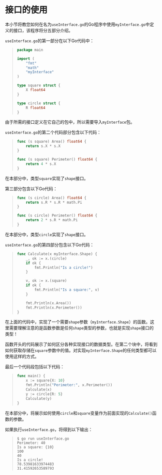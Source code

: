 # **接口的使用**

本小节将教您如何在名为```useInterface.go```的Go程序中使用```myInterface.go```中定义的接口，该程序将分五部分介绍。

```useInterface.go```的第一部分在以下Go代码中：

>```go
> package main
> 
> import (
>     "fmt"
>     "math"
>     "myInterface"
> )
>
> type square struct {
>     X float64
> }
>
> type circle struct {
>     R float64
> }
>```

由于所需的接口定义在它自己的包中，所以需要导入```myInterface```包。

```useInterface.go```的第二个代码部分包含以下代码：

>```go
> func (s square) Area() float64 {
>     return s.X * s.X
> }
>
> func (s square) Perimeter() float64 {
>     return 4 * s.X
> }
>```

在本部分中，类型```square```实现了```shape```接口。

第三部分包含以下Go代码：

>```go
> func (s circle) Area() float64 {
>     return s.R * s.R * math.Pi
> }
>
> func (s circle) Perimeter() float64 {
>     return 2 * s.R * math.Pi
> }
>```

在本部分中，类型```circle```实现了```shape```接口。

```useInterface.go```的第四部分包含以下Go代码：

>```go
> func Calculate(x myInterface.Shape) {
>     _, ok := x.(circle)
>     if ok {
>         fmt.Println("Is a circle!")
>     }
>
>     v, ok := x.(square)
>     if ok {
>         fmt.Println("Is a square:", v)
>     }
>
>     fmt.Println(x.Area())
>     fmt.Println(x.Perimeter())
> }
>```

在上面的代码中，实现了一个需要```shape```参数（```myInterface.Shape```）的函数。这里需要理解注意的是函数参数是任何```shape```类型的参数，也就是实现```shape```接口的类型！

函数开头的代码展示了如何区分各种实现接口的数据类型。在第二个块中，将看到如何获取存储在```square```参数中的值。对实现```myInterface.Shape```的任何类型都可以使用这样的方式。

最后一个代码段包括以下代码：

>```go
> func main() {
>     x := square{X: 10}
>     fmt.Println("Perimeter:", x.Perimeter())
>     Calculate(x)
>     y := circle{R: 5}
>     Calculate(y)
> }
>```

在本部分中，将展示如何使用```circle```和```square```变量作为前面实现的```Calculate()```函数的参数。

如果执行```useInterface.go```，将得到以下输出：

>```shell
> $ go run useInterface.go
> Perimeter: 40
> Is a square: {10}
> 100
> 40
> Is a circle!
> 78.53981633974483
> 31.41592653589793
>```
